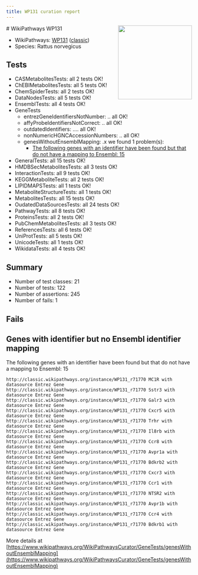 ```yaml
---
title: WP131 curation report
---
```


<img style="float: right; width: 200px" src="https://upload.wikimedia.org/wikipedia/commons/thumb/8/83/Wplogo_with_text_500.png/640px-Wplogo_with_text_500.png" />
# WikiPathways WP131

* WikiPathways: [WP131](https://wikipathways.org/pathways/WP131) ([classic](https://classic.wikipathways.org/instance/WP131))
* Species: Rattus norvegicus
## Tests
* CASMetabolitesTests: all 2 tests OK!
* ChEBIMetabolitesTests: all 5 tests OK!
* ChemSpiderTests: all 2 tests OK!
* DataNodesTests: all 5 tests OK!
* EnsemblTests: all 4 tests OK!
* GeneTests
    * entrezGeneIdentifiersNotNumber: .. all OK!
    * affyProbeIdentifiersNotCorrect: .. all OK!
    * outdatedIdentifiers: .... all OK!
    * nonNumericHGNCAccessionNumbers: .. all OK!
    * genesWithoutEnsemblMapping: .x we found 1 problem(s):
        * [The following genes with an identifier have been found but that do not have a mapping to Ensembl: 15](#c4e54312)
* GeneralTests: all 15 tests OK!
* HMDBSecMetabolitesTests: all 3 tests OK!
* InteractionTests: all 9 tests OK!
* KEGGMetaboliteTests: all 2 tests OK!
* LIPIDMAPSTests: all 1 tests OK!
* MetaboliteStructureTests: all 1 tests OK!
* MetabolitesTests: all 15 tests OK!
* OudatedDataSourcesTests: all 24 tests OK!
* PathwayTests: all 8 tests OK!
* ProteinsTests: all 2 tests OK!
* PubChemMetabolitesTests: all 3 tests OK!
* ReferencesTests: all 6 tests OK!
* UniProtTests: all 5 tests OK!
* UnicodeTests: all 1 tests OK!
* WikidataTests: all 4 tests OK!


## Summary

* Number of test classes: 21
* Number of tests: 122
* Number of assertions: 245
* Number of fails: 1

## Fails

<a name="c4e54312" />

## Genes with identifier but no Ensembl identifier mapping

The following genes with an identifier have been found but that do not have a mapping to Ensembl: 15
```
http://classic.wikipathways.org/instance/WP131_r71770 MC1R with datasource Entrez Gene
http://classic.wikipathways.org/instance/WP131_r71770 Sstr3 with datasource Entrez Gene
http://classic.wikipathways.org/instance/WP131_r71770 Galr3 with datasource Entrez Gene
http://classic.wikipathways.org/instance/WP131_r71770 Cxcr5 with datasource Entrez Gene
http://classic.wikipathways.org/instance/WP131_r71770 Trhr with datasource Entrez Gene
http://classic.wikipathways.org/instance/WP131_r71770 Il8rb with datasource Entrez Gene
http://classic.wikipathways.org/instance/WP131_r71770 Ccr8 with datasource Entrez Gene
http://classic.wikipathways.org/instance/WP131_r71770 Avpr1a with datasource Entrez Gene
http://classic.wikipathways.org/instance/WP131_r71770 Bdkrb2 with datasource Entrez Gene
http://classic.wikipathways.org/instance/WP131_r71770 Cxcr3 with datasource Entrez Gene
http://classic.wikipathways.org/instance/WP131_r71770 Ccr1 with datasource Entrez Gene
http://classic.wikipathways.org/instance/WP131_r71770 NTSR2 with datasource Entrez Gene
http://classic.wikipathways.org/instance/WP131_r71770 Avpr1b with datasource Entrez Gene
http://classic.wikipathways.org/instance/WP131_r71770 Ccr4 with datasource Entrez Gene
http://classic.wikipathways.org/instance/WP131_r71770 Bdkrb1 with datasource Entrez Gene
```

More details at [https://www.wikipathways.org/WikiPathwaysCurator/GeneTests/genesWithoutEnsemblMapping](https://www.wikipathways.org/WikiPathwaysCurator/GeneTests/genesWithoutEnsemblMapping)


